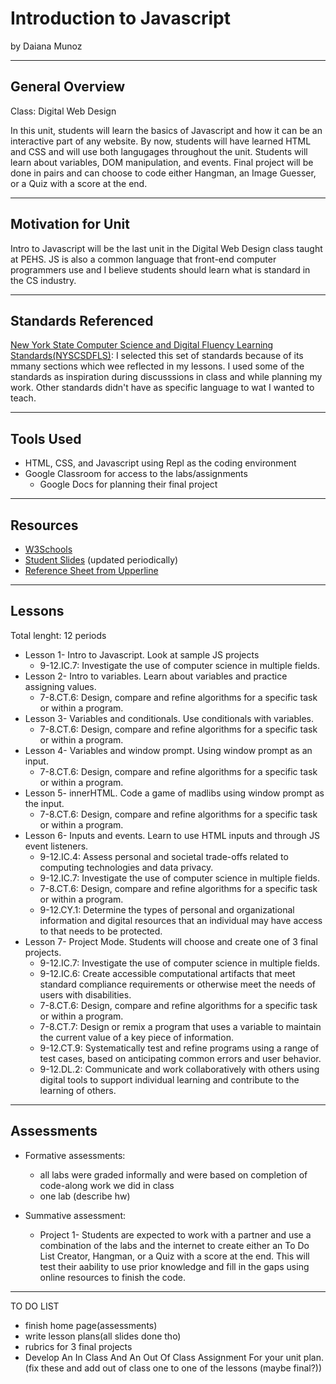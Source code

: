 # Introduction to Javascript
by Daiana Munoz

-----

## General Overview
<!--(include here description of unit, what class(es) it fits into, when...)-->
Class: Digital Web Design

In this unit, students will learn the basics of Javascript and how it can be an interactive part of any website. By now, students will have learned HTML and CSS 
and will use both langugages throughout the unit. Students will learn about variables, DOM manipulation, and events. Final project will be done in pairs and can choose to code either Hangman, an Image Guesser, or a Quiz with a score at the end.

---

## Motivation for Unit
<!--(why have you decided to make this?)-->
Intro to Javascript will be the last unit in the Digital Web Design class taught at PEHS. JS is also a common language that front-end computer programmers use and I believe students should learn what is standard in the CS industry.

---

## Standards Referenced
<!--(select one of the standards sets reviewed in class (CSTA, NY, MA, RI), include a link and a brief explanation as to why you selected that set)-->
[New York State Computer Science and Digital Fluency Learning Standards(NYSCSDFLS)](http://www.nysed.gov/common/nysed/files/programs/curriculum-instruction/computer-science-digital-fluency-standards-k-12.pdf): I selected this set of standards because of its mmany sections which wee reflected in my lessons. I used some of the standards as inspiration during discusssions in class and while planning my work. Other standards didn't have as specific language to wat I wanted to teach.

---

## Tools Used
* HTML, CSS, and Javascript using Repl as the coding environment
* Google Classroom for access to the labs/assignments
  * Google Docs for planning their final project

---

## Resources
* [W3Schools](http://w3schools.com/)
* [Student Slides](https://docs.google.com/presentation/d/1Bj1zuknxTlWu1_b014lqL6UkduuS1iy1jdFcpv7hdYI/edit?usp=sharing) (updated periodically)
* [Reference Sheet from Upperline](https://github.com/upperlinecode/html-css-js-reference)

---

## Lessons
<!--(list each lesson with main topic(s))-->
Total lenght: 12 periods
* Lesson 1- Intro to Javascript. Look at sample JS projects
  * 9-12.IC.7: Investigate the use of computer science in multiple fields.
* Lesson 2- Intro to variables. Learn about variables and practice assigning values.
  * 7-8.CT.6: Design, compare and refine algorithms for a specific task or within a program.
* Lesson 3- Variables and conditionals. Use conditionals with variables.
  * 7-8.CT.6: Design, compare and refine algorithms for a specific task or within a program.
* Lesson 4- Variables and window prompt. Using window prompt as an input.
  * 7-8.CT.6: Design, compare and refine algorithms for a specific task or within a program.
* Lesson 5- innerHTML. Code a game of madlibs using window prompt as the input.
  * 7-8.CT.6: Design, compare and refine algorithms for a specific task or within a program.
* Lesson 6- Inputs and events. Learn to use HTML inputs and through JS event listeners.
  * 9-12.IC.4: Assess personal and societal trade-offs related to computing technologies and data privacy.
  * 9-12.IC.7: Investigate the use of computer science in multiple fields.
  * 7-8.CT.6: Design, compare and refine algorithms for a specific task or within a program.
  * 9-12.CY.1: Determine the types of personal and organizational information and digital resources that an individual may have access to that needs to be protected.
* Lesson 7- Project Mode. Students will choose and create one of 3 final projects.
  * 9-12.IC.7: Investigate the use of computer science in multiple fields.
  * 9-12.IC.6: Create accessible computational artifacts that meet standard compliance requirements or otherwise meet the needs of users with disabilities.
  * 7-8.CT.6: Design, compare and refine algorithms for a specific task or within a program.
  * 7-8.CT.7: Design or remix a program that uses a variable to maintain the current value of a key piece of information.
  * 9-12.CT.9: Systematically test and refine programs using a range of test cases, based on anticipating common errors and user behavior.
  * 9-12.DL.2: Communicate and work collaboratively with others using digital tools to support individual learning and contribute to the learning of others.

---

## Assessments
<!--(list summative and/or formative assessments used)-->
* Formative assessments:
  * all labs were graded informally and were based on completion of code-along work we did in class
  * one lab (describe hw)

* Summative assessment:
  * Project 1- Students are expected to work with a partner and use a combination of the labs and the internet to create either an To Do List Creator, Hangman, or a Quiz with a score at the end. This will test their aability to use prior knowledge and fill in the gaps using online resources to finish the code.

---

TO DO LIST
- finish home page(assessments)
- write lesson plans(all slides done tho)
- rubrics for 3 final projects
- Develop An In Class And An Out Of Class Assignment For your unit plan. (fix these and add out of class one to one of the lessons (maybe final?))
